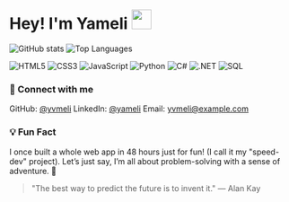 <h1><b>Hey! I'm Yameli </b><img src="https://media.giphy.com/media/hvRJCLFzcasrR4ia7z/giphy.gif" width="35"></h1>

<!-- Animated Stats -->
![GitHub stats](https://github-readme-stats.vercel.app/api?username=yvmeli&show_icons=true&count_private=true&hide_title=true&hide=prs&theme=radical)
![Top Languages](https://github-readme-stats.vercel.app/api/top-langs/?username=yvmeli&layout=compact&theme=radical&hide_title=true)

<!-- Tech Stack -->
![HTML5](https://img.shields.io/badge/HTML5-%23E34F26.svg?style=for-the-badge&logo=html5&logoColor=white)
![CSS3](https://img.shields.io/badge/CSS3-%231572B6.svg?style=for-the-badge&logo=css3&logoColor=white)
![JavaScript](https://img.shields.io/badge/JavaScript-%23F7DF1E.svg?style=for-the-badge&logo=javascript&logoColor=black)
![Python](https://img.shields.io/badge/Python-%2314354C.svg?style=for-the-badge&logo=python&logoColor=white)
![C#](https://img.shields.io/badge/C%23-%23239120.svg?style=for-the-badge&logo=csharp&logoColor=white)
![.NET](https://img.shields.io/badge/.NET-%235C2D91.svg?style=for-the-badge&logo=dotnet&logoColor=white)
![SQL](https://img.shields.io/badge/SQL-%2307405F.svg?style=for-the-badge&logo=sql&logoColor=white)

<!-- Social Links -->
### :link: Connect with me
GitHub: [@yvmeli](https://github.com/yvmeli)
LinkedIn: [@yameli](https://www.linkedin.com/in/yameli/)
Email: [yvmeli@example.com](mailto:yvmeli@example.com)

<!-- Fun Fact -->
### :bulb: Fun Fact
I once built a whole web app in 48 hours just for fun! (I call it my "speed-dev" project). Let’s just say, I’m all about problem-solving with a sense of adventure. 🚀

<!-- Animated GitHub Readme Quote -->
> "The best way to predict the future is to invent it." — Alan Kay
